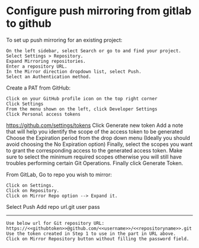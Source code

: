 # Configure push mirroring from gitlab to github

To set up push mirroring for an existing project:

    On the left sidebar, select Search or go to and find your project.
    Select Settings > Repository.
    Expand Mirroring repositories.
    Enter a repository URL.
    In the Mirror direction dropdown list, select Push.
    Select an Authentication method.

 Create a PAT from GitHub:

    Click on your GitHub profile icon on the top right corner
    Click Settings
    From the menu shown on the left, click Developer Settings
    Click Personal access tokens
https://github.com/settings/tokens
    Click Generate new token
    Add a note that will help you identify the scope of the access token to be generated
    Choose the Expiration period from the drop down menu (Ideally you should avoid choosing the No Expiration option)
    Finally, select the scopes you want to grant the corresponding access to the generated access token. Make sure to select the minimum required scopes otherwise you will still have troubles performing certain Git Operations.
    Finally click Generate Token.


From GitLab, Go to repo you wish to mirror:

    Click on Settings.
    Click on Repository.
    Click on Mirror Repo option --> Expand it.
Select Push
Add repo url.git
user pass

-----------------
    Use below url for Git repository URL: https://<<githubtoken>>@github.com/<<username>>/<<repositoryname>>.git
    Use the token created in Step 1 to use in the part in URL above.
    Click on Mirror Repository button without filling the password field.





